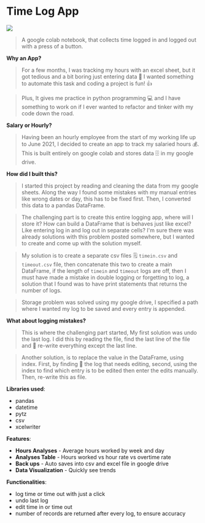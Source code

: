 # Time Log App
<img src='https://encrypted-tbn0.gstatic.com/images?q=tbn:ANd9GcTBepozD0DfuxWa5mS21jkqMOzrlAdwegiBnw&usqp=CAU'>

>A google colab notebook, that collects time logged in and logged out with a press of a button.  


**Why an App?**
> For a few months, I was tracking my hours with an excel sheet, but it got tedious and a bit boring just entering data &#129335; I wanted something to automate this task and coding a project is fun! &#128077;

> Plus, It gives me practice in python programming &#128187;  and I have something to work on if I ever wanted to refactor and tinker with my code down the road. 


**Salary or Hourly?**

> Having been an hourly employee from the start of my working life up to June 2021, I decided to create an app to track my salaried hours &#128176;. This is built entirely on google colab and stores data &#128452; in my google drive.

**How did I built this?** 
> I started this project by reading and cleaning the data from my google sheets. Along the way I found some mistakes with my manual entries like wrong dates or day, this has to be fixed first. Then, I converted this data to a pandas DataFrame. 

> The challenging part is to create this entire logging app, where will I store it? How can build a DataFrame that is behaves just like excel? Like entering log in and log out in separate cells? I'm sure there was already solutions with this problem posted somewhere, but I wanted to create and come up with the solution myself.    

> My solution is to create a separate csv files &#128466; `timein.csv` and `timeout.csv` file, then concatenate this two to create a main DataFrame, if the length of `timein` and `timeout` logs are off, then I must have made a mistake in double logging or forgetting to log, a solution that I found was to have print statements that returns the number of logs. 

> Storage problem was solved using my google drive, I specified a path where I wanted my log to be saved and every entry is appended.

**What about logging mistakes?**
> This is where the challenging part started, My first solution was undo the last log. I did this by reading the file, find the last line of the file and &#128221; re-write everything except the last line. 

> Another solution, is to replace the value in the DataFrame, using index. First, by finding &#128270; the log that needs editing, second, using the index to find which entry is to be edited then enter the edits manually. Then, re-write this as file. 

**Libraries used**:
* pandas
* datetime
* pytz
* csv
* xcelwriter

**Features**:

* **Hours Analyses** - Average hours worked by week and day
* **Analyses Table** - Hours worked vs hour rate vs overtime rate
* **Back ups** - Auto saves into csv and excel file in google drive
* **Data Visualization** - Quickly see trends

**Functionalities**:

* log time or time out with just a click
* undo last log
* edit time in or time out
* number of records are returned after every log, to ensure accuracy


